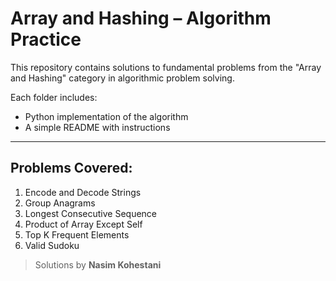 # Array and Hashing – Algorithm Practice

This repository contains solutions to fundamental problems from the "Array and Hashing" category in algorithmic problem solving.

Each folder includes:
- Python implementation of the algorithm
- A simple README with instructions

---

## Problems Covered:

1. Encode and Decode Strings
2. Group Anagrams
3. Longest Consecutive Sequence
4. Product of Array Except Self
5. Top K Frequent Elements
6. Valid Sudoku

> Solutions by **Nasim Kohestani**
